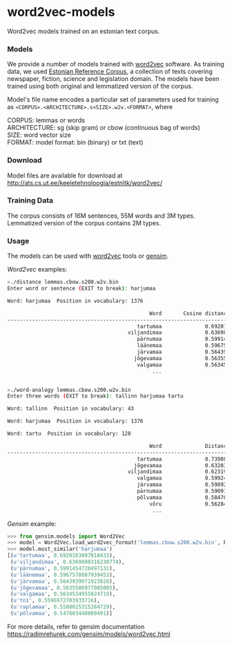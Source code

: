 # word2vec-models
Word2vec models trained on an estonian text corpus.

### Models
We provide a number of models trained with [word2vec](https://code.google.com/p/word2vec/) software. 
As training data, we used [Estonian Reference Corpus](http://www.cl.ut.ee/korpused/segakorpus/index.php?lang=en), a collection of texts covering newspaper, fiction, science and legislation domain.
The models have been trained using both original and lemmatized version of the corpus.

Model's file name encodes a particular set of parameters used for training as `<CORPUS>.<ARCHITECTURE>.s<SIZE>.w2v.<FORMAT>`, where

CORPUS: lemmas or words  
ARCHITECTURE: sg (skip gram) or cbow (continuous bag of words)  
SIZE: word vector size  
FORMAT: model format: bin (binary) or txt (text)  


### Download
Model files are available for download at http://ats.cs.ut.ee/keeletehnoloogia/estnltk/word2vec/

### Training Data
The corpus consists of 16M sentences, 55M words and 3M types. Lemmatized version of the corpus contains 2M types.

### Usage
The models can be used with [word2vec](https://code.google.com/p/word2vec/) tools or [gensim](https://radimrehurek.com/gensim/).

*Word2vec* examples:
```bash
>./distance lemmas.cbow.s200.w2v.bin
Enter word or sentence (EXIT to break): harjumaa

Word: harjumaa  Position in vocabulary: 1376

                                              Word       Cosine distance
------------------------------------------------------------------------
                                          tartumaa              0.692018
                                       viljandimaa              0.636981
                                          pärnumaa              0.599145
                                          läänemaa              0.596758
                                          järvamaa              0.564394
                                         jõgevamaa              0.563559
                                          valgamaa              0.563454
                                               ...

```

```bash

>./word-analogy lemmas.cbow.s200.w2v.bin
Enter three words (EXIT to break): tallinn harjumaa tartu

Word: tallinn  Position in vocabulary: 43

Word: harjumaa  Position in vocabulary: 1376

Word: tartu  Position in vocabulary: 128

                                              Word              Distance
------------------------------------------------------------------------
                                          tartumaa              0.739888
                                         jõgevamaa              0.632034
                                       viljandimaa              0.623195
                                          valgamaa              0.599240
                                          järvamaa              0.598929
                                          pärnumaa              0.590916
                                          põlvamaa              0.584784
                                              võru              0.562844
                                               ...
```

*Gensim* example:
```python 
>>> from gensim.models import Word2Vec
>>> model = Word2Vec.load_word2vec_format('lemmas.cbow.s200.w2v.bin', binary=True)
>>> model.most_similar('harjumaa')
[(u'tartumaa', 0.6920183897018433),
 (u'viljandimaa', 0.6369808316230774),
 (u'pärnumaa', 0.5991454720497131),
 (u'läänemaa', 0.5967578887939453),
 (u'järvamaa', 0.5643939971923828),
 (u'jõgevamaa', 0.5635586977005005),
 (u'valgamaa', 0.5634534955024719),
 (u'tn1', 0.5596972703933716),
 (u'raplamaa', 0.5580025315284729),
 (u'põlvamaa', 0.547003448009491)]

```
For more details, refer to gensim documentation https://radimrehurek.com/gensim/models/word2vec.html
